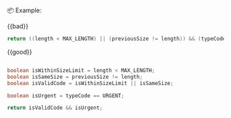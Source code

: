 <tip-box>

:package: Example: 

{{bad}}
```java
return ((length < MAX_LENGTH) || (previousSize != length)) && (typeCode == URGENT);
```

{{good}}
```java

boolean isWithinSizeLimit = length < MAX_LENGTH;
boolean isSameSize = previousSize != length;
boolean isValidCode = isWithinSizeLimit || isSameSize;

boolean isUrgent = typeCode == URGENT;

return isValidCode && isUrgent;
```

</tip-box>